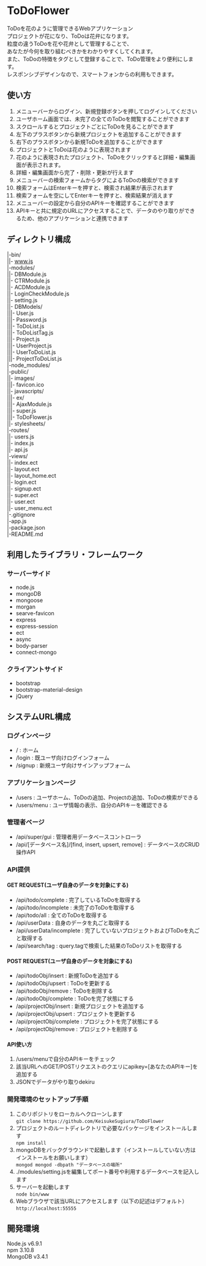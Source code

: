 # ToDoFlower
ToDoを花のように管理できるWebアプリケーション  
プロジェクトが花になり、ToDoは花弁になります。  
粒度の違うToDoを花や花弁として管理することで、  
あなたが今何を取り組むべきかをわかりやすくしてくれます。  
また、ToDoの特徴をタグとして登録することで、ToDo管理をより便利にします。  
レスポンシブデザインなので、スマートフォンからの利用もできます。

## 使い方  
1. メニューバーからログイン、新規登録ボタンを押してログインしてください  
2. ユーザホーム画面では、未完了の全てのToDoを閲覧することができます  
3. スクロールするとプロジェクトごとにToDoを見ることができます  
4. 左下のプラスボタンから新規プロジェクトを追加することができます  
5. 右下のプラスボタンから新規ToDoを追加することができます  
6. プロジェクトとToDoは花のように表現されます  
7. 花のように表現されたプロジェクト、ToDoをクリックすると詳細・編集画面が表示されます。
8. 詳細・編集画面から完了・削除・更新が行えます  
9. メニューバーの検索フォームからタグによるToDoの検索ができます  
10. 検索フォームはEnterキーを押すと、検索され結果が表示されます  
11. 検索フォームを空にしてEnterキーを押すと、検索結果が消えます  
12. メニューバーの設定から自分のAPIキーを確認することができます  
13. APIキーと共に規定のURLにアクセスすることで、データのやり取りができるため、他のアプリケーションと連携できます  


## ディレクトリ構成  
|-bin/  
||- www.js  
|-modules/  
||- DBModule.js  
||- CTRModule.js  
||- ACDModule.js  
||- LoginCheckModule.js  
||- setting.js    
||- DBModels/  
|||- User.js  
|||- Password.js  
|||- ToDoList.js  
|||- ToDoListTag.js  
|||- Project.js  
|||- UserProject.js  
|||- UserToDoList.js  
|||- ProjectToDoList.js  
|-node_modules/  
|-public/  
||- images/  
|||- favicon.ico  
||- javascripts/  
|||- ex/  
|||- AjaxModule.js  
|||- super.js  
|||- ToDoFlower.js   
||- stylesheets/  
|-routes/  
||- users.js  
||- index.js  
||- api.js  
|-views/  
||- index.ect  
||- layout.ect  
||- layout_home.ect  
||- login.ect  
||- signup.ect  
||- super.ect  
||- user.ect  
||- user_menu.ect  
|-.gitignore  
|-app.js  
|-package.json  
|-README.md  

## 利用したライブラリ・フレームワーク
### サーバーサイド  
- node.js  
- mongoDB  
- mongoose  
- morgan  
- searve-favicon
- express
- express-session
- ect
- async
- body-parser
- connect-mongo  

### クライアントサイド
- bootstrap
- bootstrap-material-design
- jQuery

## システムURL構成  
### ログインページ
- / : ホーム
- /login : 既ユーザ向けログインフォーム
- /signup : 新規ユーザ向けサインアップフォーム

### アプリケーションページ
- /users : ユーザホーム、ToDoの追加、Projectの追加、ToDoの検索ができる
- /users/menu : ユーザ情報の表示、自分のAPIキーを確認できる

### 管理者ページ
- /api/super/gui : 管理者用データベースコントローラ
- /api/[データベース名]/[find, insert, upsert, remove] : データベースのCRUD操作API

### API提供
#### GET REQUEST(ユーザ自身のデータを対象にする)
- /api/todo/complete : 完了しているToDoを取得する
- /api/todo/incomplete : 未完了のToDoを取得する
- /api/todo/all : 全てのToDoを取得する
- /api/userData : 自身のデータを丸ごと取得する
- /api/userData/incomplete : 完了していないプロジェクトおよびToDoを丸ごと取得する
- /api/search/tag : query.tagで検索した結果のToDoリストを取得する
#### POST REQUEST(ユーザ自身のデータを対象にする)
- /api/todoObj/insert : 新規ToDoを追加する
- /api/todoObj/upsert : ToDoを更新する
- /api/todoObj/remove : ToDoを削除する
- /api/todoObj/complete : ToDoを完了状態にする
- /api/projectObj/insert : 新規プロジェクトを追加する
- /api/projectObj/upsert : プロジェクトを更新する
- /api/projectObj/complete : プロジェクトを完了状態にする
- /api/projectObj/remove : プロジェクトを削除する

#### API使い方
1. /users/menuで自分のAPIキーをチェック
2. 該当URLへのGET/POSTリクエストのクエリにapikey=[あなたのAPIキー]を追加する
3. JSONでデータがやり取りdekiru

### 開発環境のセットアップ手順
1. このリポジトリをローカルへクローンします  
  `git clone https://github.com/KeisukeSugiura/ToDoFlower`
2. プロジェクトのルートディレクトリで必要なパッケージをインストールします  
  `npm install`  
3. mongoDBをバックグラウンドで起動します（インストールしていない方はインストールをお願いします）  
  `mongod mongod -dbpath "データベースの場所"`  
4. ./modules/setting.jsを編集してポート番号や利用するデータベースを記入します  
5. サーバーを起動します  
  `node bin/www`  
6. Webブラウザで該当URLにアクセスします（以下の記述はデフォルト）  
  `http://localhost:55555`  




## 開発環境  
Node.js v6.9.1  
npm 3.10.8  
MongoDB v3.4.1  
